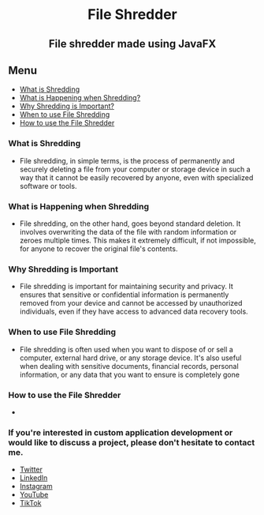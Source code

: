 # <h1 align="center">File Shredder</h1> 
<h2 align="center">File shredder made using JavaFX</h2>

## Menu

- [What is Shredding](#explain)
- [What is Happening when Shredding?](#hapening)
- [Why Shredding is Important?](#important)
- [When to use File Shredding](#whenuse)
- [How to use the File Shredder](#use)


### What is Shredding <a name="explain"></a>

- File shredding, in simple terms, is the process of permanently and securely deleting a file from your computer or storage device in such a way that it cannot be easily recovered by anyone, even with specialized software or tools.

### What is Happening when Shredding <a name="hapening"></a>

- File shredding, on the other hand, goes beyond standard deletion. It involves overwriting the data of the file with random information or zeroes multiple times. This makes it extremely difficult, if not impossible, for anyone to recover the original file's contents.

### Why Shredding is Important <a name="important"></a>

- File shredding is important for maintaining security and privacy. It ensures that sensitive or confidential information is permanently removed from your device and cannot be accessed by unauthorized individuals, even if they have access to advanced data recovery tools.

### When to use File Shredding <a name="whenuse"></a>

- File shredding is often used when you want to dispose of or sell a computer, external hard drive, or any storage device. It's also useful when dealing with sensitive documents, financial records, personal information, or any data that you want to ensure is completely gone

### How to use the File Shredder <a name="use"></a>

- 

### If you're interested in custom application development or would like to discuss a project, please don't hesitate to contact me.

<a name="contact"></a>
<ul>
    <li><a href="https://twitter.com/Heshantk">Twitter</a></li>
    <li><a href="https://www.linkedin.com/in/heshanthenura">LinkedIn</a></li>
    <li><a href="https://www.instagram.com/heshan_thenura/">Instagram</a></li>
    <li><a href="https://youtube.com/@heshanthenura">YouTube</a></li>
    <li><a href="https://www.tiktok.com/@heshanthenura">TikTok</a></li>
</ul>